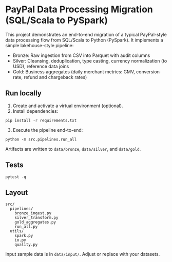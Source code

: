 # PayPal Data Processing Migration (SQL/Scala to PySpark)

This project demonstrates an end-to-end migration of a typical PayPal-style data processing flow from SQL/Scala to Python (PySpark). It implements a simple lakehouse-style pipeline:

- Bronze: Raw ingestion from CSV into Parquet with audit columns
- Silver: Cleansing, deduplication, type casting, currency normalization (to USD), reference data joins
- Gold: Business aggregates (daily merchant metrics: GMV, conversion rate, refund and chargeback rates)

## Run locally

1. Create and activate a virtual environment (optional).
2. Install dependencies:

```
pip install -r requirements.txt
```

3. Execute the pipeline end-to-end:

```
python -m src.pipelines.run_all
```

Artifacts are written to `data/bronze`, `data/silver`, and `data/gold`.

## Tests

```
pytest -q
```

## Layout

```
src/
  pipelines/
    bronze_ingest.py
    silver_transform.py
    gold_aggregates.py
    run_all.py
  utils/
    spark.py
    io.py
    quality.py
```

Input sample data is in `data/input/`. Adjust or replace with your datasets.